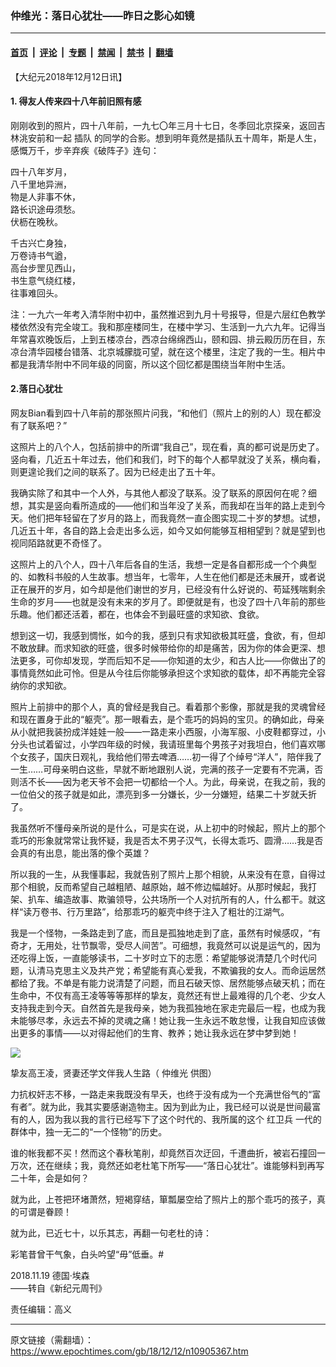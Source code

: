 ### 仲维光：落日心犹壮——昨日之影心如镜

---

#### [首页](../../../..?n10905367) &nbsp;|&nbsp; [评论](../../../../../epoch-comment?n10905367) &nbsp;|&nbsp; [专题](../../../../../epoch-special?n10905367) &nbsp;|&nbsp; [禁闻](../../../../../epoch-news?n10905367) &nbsp;|&nbsp; [禁书](../../../../../books?n10905367) &nbsp;|&nbsp; [翻墙](https://github.com/gfw-breaker/nogfw/blob/master/README.md?n10905367)


<div class="post_content" id="artbody" itemprop="articleBody">
 <!-- article content begin -->
 <p>
  【大纪元2018年12月12日讯】
 </p>
 <h4>
  1. 得友人传来四十八年前旧照有感
 </h4>
 <p>
  刚刚收到的照片，四十八年前，一九七〇年三月十七日，冬季回北京探亲，返回吉林洮安前和一起
  <ok href="https://www.epochtimes.com/gb/tag/%E6%8F%92%E9%98%9F.html">
   插队
  </ok>
  的同学的合影。想到明年竟然是插队五十周年，斯是人生，感慨万千，步辛弃疾《破阵子》连句：
 </p>
 <p>
  四十八年岁月，
  <br/>
  八千里地异洲，
  <br/>
  物是人非事不休，
  <br/>
  路长识途毋须愁。
  <br/>
  伏枥在晚秋。
 </p>
 <p>
  千古兴亡身独，
  <br/>
  万卷诗书气遒，
  <br/>
  高台步罡见西山，
  <br/>
  书生意气绕红楼，
  <br/>
  往事难回头。
 </p>
 <p>
  注：一九六一年考入清华附中初中，虽然推迟到九月十号报导，但是六层红色教学楼依然没有完全竣工。我和那座楼同生，在楼中学习、生活到一九六九年。记得当年常喜欢晚饭后，上到五楼凉台，西凉台绵绵西山，颐和园、排云殿历历在目，东凉台清华园楼台错落、北京城朦胧可望，就在这个楼里，注定了我的一生。相片中都是我清华附中不同年级的同窗，所以这个回忆都是围绕当年附中生活。
 </p>
 <h4>
  2.落日心犹壮
 </h4>
 <p>
  网友Bian看到四十八年前的那张照片问我，“和他们（照片上的别的人）现在都没有了联系吧？”
 </p>
 <p>
  这照片上的八个人，包括前排中的所谓“我自己”，现在看，真的都可说是历史了。竖向看，几近五十年过去，他们和我们，时下的每个人都早就没了关系，横向看，则更遑论我们之间的联系了。因为已经走出了五十年。
 </p>
 <p>
  我确实除了和其中一个人外，与其他人都没了联系。没了联系的原因何在呢？细想，其实是竖向看所造成的——他们和当年没了关系，而我却在当年的路上走到今天。他们把年轻留在了岁月的路上，而我竟然一直企图实现二十岁的梦想。试想，几近五十年，各自的路上会走出多么远，如今又如何能够互相相望到？就是望到也视同陌路就更不奇怪了。
 </p>
 <p>
  这照片上的八个人，四十八年后各自的生活，我想一定是各自都形成一个个典型的、如教科书般的人生故事。想当年，七零年，人生在他们都是还未展开，或者说正在展开的岁月，如今却是他们谢世的岁月，已经没有什么好说的、苟延残喘剩余生命的岁月——也就是没有未来的岁月了。即便就是有，也没了四十八年前的那些乐趣。他们都还活着，都在，也体会不到最旺盛的求知欲、食欲。
 </p>
 <p>
  想到这一切，我感到惆怅，如今的我，感到只有求知欲极其旺盛，食欲，有，但却不敢放肆。而求知欲的旺盛，很多时候带给你的却是痛苦，因为你的体会更深、想法更多，可你却发现，学而后知不足——你知道的太少，和古人比——你做出了的事情竟然如此可怜。但是从今往后你能够承担这个求知欲的载体，却不再能完全容纳你的求知欲。
 </p>
 <p>
  照片上前排中的那个人，真的曾经是我自己。看着那个影像，那就是我的灵魂曾经和现在置身于此的“躯壳”。那一眼看去，是个乖巧的妈妈的宝贝。的确如此，母亲从小就把我装扮成洋娃娃一般——一路走来小西服，小海军服、小皮鞋都穿过，小分头也试着留过，小学四年级的时候，我请班里每个男孩子对我坦白，他们喜欢哪个女孩子，国庆日观礼，我给他们带去啤酒……初一得了个绰号“洋人”，陪伴我了一生……可母亲明白这些，早就不断地跟别人说，完满的孩子一定要有不完满，否则活不长——因为老天爷不会把一切都给一个人。为此，母亲说，在我之前，我的一位伯父的孩子就是如此，漂亮到多一分嫌长，少一分嫌短，结果二十岁就夭折了。
 </p>
 <p>
  我虽然听不懂母亲所说的是什么，可是实在说，从上初中的时候起，照片上的那个乖巧的形象就常常让我怀疑，我是否太不男子汉气，长得太乖巧、圆滑……我是否会真的有出息，能出落的像个英雄？
 </p>
 <p>
  所以我的一生，从我懂事起，我就告别了照片上那个相貌，从来没有在意，自得过那个相貌，反而希望自己越粗陋、越原始，越不修边幅越好。从那时候起，我打架、扒车、编造故事、欺骗领导，公共场所一个人对抗所有的人，什么都干。就这样“读万卷书、行万里路”，给那乖巧的躯壳中终于注入了粗壮的江湖气。
 </p>
 <p>
  我是一个怪物，一条路走到了底，而且是孤独地走到了底，虽然有时候感叹，“有奇才，无用处，壮节飘零，受尽人间苦”。可细想，我竟然可以说是运气的，因为还吃得上饭，一直能够读书，二十岁时立下的志愿：希望能够说清楚几个时代问题，认清马克思主义及共产党；希望能有真心爱我，不欺骗我的女人。而命运居然都给了我。不单是有能力说清楚了问题，而且石破天惊、居然能够点破天机；而在生命中，不仅有高王凌等等等那样的挚友，竟然还有世上最难得的几个老、少女人支持我走到今天。自然首先是我母亲，她为我孤独地在家走完最后一程，也成为我未能够尽孝，永远去不掉的灵魂之痛！她让我一生永远不敢怠慢，让我自知应该做出更多的事情——以对得起他们的生育、教养；她让我永远在梦中梦到她！
 </p>
 <p>
  <img src="https://www.epochweekly.com/uploads/pictures/7142/content_611-80-01.jpg"/>
 </p>
 <p>
  挚友高王凌，贤妻还学文伴我人生路（
  <ok href="https://www.epochtimes.com/gb/tag/%E4%BB%B2%E7%BB%B4%E5%85%89.html">
   仲维光
  </ok>
  供图）
 </p>
 <p>
  力抗权奸志不移，一路走来我既没有早夭，也终于没有成为一个充满世俗气的“富有者”。就为此，我其实要感谢造物主。因为到此为止，我已经可以说是世间最富有的人，因为我以我的言行已经写下了这个时代的、我所属的这个
  <ok href="https://www.epochtimes.com/gb/tag/%E7%BA%A2%E5%8D%AB%E5%85%B5.html">
   红卫兵
  </ok>
  一代的群体中，独一无二的“一个怪物”的历史。
 </p>
 <p>
  谁的帐我都不买！然而这个春秋笔削，却竟然百次迂回，千遭曲折，被岩石撞回一万次，还在继续；我，竟然还如老杜笔下所写——“落日心犹壮”。谁能够料到再写二十年，会是如何？
 </p>
 <p>
  就为此，上苍把环堵萧然，短褐穿结，箪瓢屡空给了照片上的那个乖巧的孩子，真的可谓是眷顾！
 </p>
 <p>
  就为此，已近七十，以乐其志，再翻一句老杜的诗：
 </p>
 <p>
  彩笔昔曾干气象，白头吟望“毋”低垂。#
 </p>
 <p>
  2018.11.19 德国·埃森
  <br/>
  ——转自《新纪元周刊》
 </p>
 <p>
  责任编辑：高义
 </p>
 <!-- article content end -->
 <div id="below_article_ad">
 </div>
</div>


---

原文链接（需翻墙）：https://www.epochtimes.com/gb/18/12/12/n10905367.htm